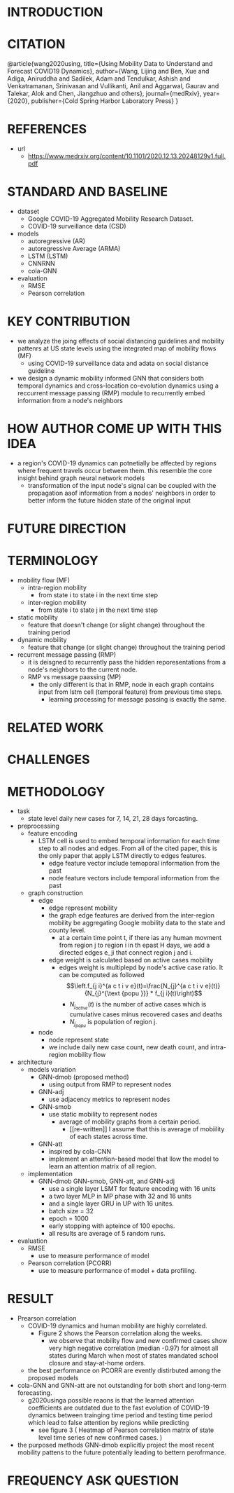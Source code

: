 # INTRODUCTION
# CITATION 
@article{wang2020using,
  title={Using Mobility Data to Understand and Forecast COVID19 Dynamics},
  author={Wang, Lijing and Ben, Xue and Adiga, Aniruddha and Sadilek, Adam and Tendulkar, Ashish and Venkatramanan, Srinivasan and Vullikanti, Anil and Aggarwal, Gaurav and Talekar, Alok and Chen, Jiangzhuo and others},
  journal={medRxiv},
  year={2020},
  publisher={Cold Spring Harbor Laboratory Press}
}
# REFERENCES
* url
    * https://www.medrxiv.org/content/10.1101/2020.12.13.20248129v1.full.pdf
# STANDARD AND BASELINE
* dataset
    * Google COVID-19 Aggregated Mobility Research Dataset.
    * COVID-19 surveillance data (CSD)
* models
    * autoregressive (AR)
    * autoregressive Average (ARMA)
    * LSTM (LSTM)
    * CNNRNN 
    * cola-GNN 
* evaluation
    * RMSE
    * Pearson correlation 
# KEY CONTRIBUTION
* we analyze the joing effects of social distancing guidelines and mobility pattenrs at US state levels using the integrated map of mobility flows (MF)
    * using COVID-19 surveillance data and adata on social distance guideline
* we design a dynamic mobility informed GNN that considers both temporal dynamics and cross-location co-evolution dynamics using a reccurrent message passing (RMP) module to recurrently embed information from a node's neighbors
# HOW AUTHOR COME UP WITH THIS IDEA
* a region's COVID-19 dynamics can potnetially be affected by regions where frequent travels occur between them. this resemble the core insight behind graph neural network models
    * transformation of the input node's signal can be coupled with the propagation aaof information from a nodes' neighbors in order to better inform the future hidden state of the original input
# FUTURE DIRECTION
# TERMINOLOGY
* mobility flow (MF)
    * intra-region mobility
        * from state i to state i in the next time step
    * inter-region mobility
        * from state i to state j in the next time step
* static mobility 
    * feature that doesn't change (or slight change) throughout the training period
* dynamic mobility
    * feature that change (or slight change) throughout the training period
* recurrent message passing (RMP)
    * it is deisgned to recurrently pass the hidden reporesentations from a node's neighbors to the current node. 
    * RMP vs message paassing (MP)
        * the only different is that in RMP, node in each graph contains input from lstm cell (temporal feature) from previous time steps.
            * learning processing for message passing is exactly the same.
# RELATED WORK
# CHALLENGES

# METHODOLOGY
* task 
    * state level daily new cases for 7, 14, 21, 28 days forcasting.
* preprocessing
    * feature encoding 
        * LSTM cell is used to embed temporal information for each time step to all nodes and edges. From all of the cited paper, this is the only paper that apply LSTM directly to edges features.
            * edge feature vector include temoporal information from the past
            * node feature vectors include temporal information from the past
    * graph construction
        * edge 
            * edge represent mobility
            * the graph edge features are derived from the inter-region mobility be aggregating Google mobility data to the state and county level.
                * at a certain time point t, if there ias any human movment from region j to region i in th epast H days, we add a directed edges e_ji that connect region j and i.
            * edge weight is calculated based on active cases mobility
                * edges weight is multiplepd by node's active case ratio. It can be computed as followed $$\left.f_{j i}^{a c t i v e}(t)=\frac{N_{j}^{a c t i v e}(t)}{N_{j}^{\text {popu }}} * f_{j i}(t)\right)$$
                    * $N_j_{active}(t)$ is the number of active cases which is cumulative cases minus recovered cases and deaths 
                    * $N_j_{popu}$ is population of region j.
        * node 
            * node represent state
            * we include daily new case count, new death count, and intra-region mobility flow
* architecture
    * models variation
        * GNN-dmob (proposed method)
            * using output from RMP to represent nodes
        * GNN-adj
            * use adjacency metrics to represent nodes
        * GNN-smob
            * use static mobility to represent nodes 
                * average of mobility graphs from a certain period.
                    * [[re-written]] I assume that this is average of mobiility of each states across time.
        * GNN-att
            * inspired by cola-CNN
            * implement an attention-based model that llow the model to learn an attention matrix of all region.
    * implementation 
        * GNN-dmob GNN-smob, GNN-att, and GNN-adj
            * use a single layer LSMT for feature encoding with 16 units
            * a two layer MLP  in MP phase with 32 and 16 units
            * and a single layer GRU in UP with 16 unites.
            * batch size = 32
            * epoch = 1000
            * early stopping with apteince of 100 epochs.
            * all results are average of 5 random runs.
* evaluation
    * RMSE
        * use to measure performance of model
    * Pearson correlation (PCORR)
        * use to measure performance of model + data profiling.
# RESULT
* Prearson correlation
    * COVID-19 dynamics and human mobility are highly correlated.
        * Figure 2 shows the Pearson correlation along the weeks. 
            * we observe that mobility flow and new confirmed cases show very high negative correlation (median -0.97) for almost all states during March when most of states mandated school closure and stay-at-home orders.
    * the best performance on PCORR are evently distirbuted among the proposed models
* cola-GNN and GNN-att  are not outstanding for both short and long-term forecasting.
    * g2020usinga possible reaons is that the learned attention coefficients are outdated due to the fast evolution of COVID-19 dynamics between trainging time period and testing time period which lead to false attention by regions while predicting
        * see figure 3 ( Heatmap of Pearson correlation matrix of state level time series of new confirmed cases. )
* the purposed methods GNN-dmob explicitly project the most recent mobility pattens to the future potentially leading to bettern perofrmance.
# FREQUENCY ASK QUESTION 
